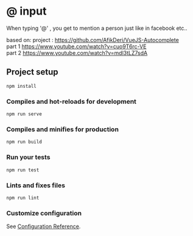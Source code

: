 # @ input
When typing '@' , you get to mention a person just like in facebook etc..

based on:
project : https://github.com/AfikDeri/VueJS-Autocomplete   
part 1 https://www.youtube.com/watch?v=cuo9T6rc-VE   
part 2 https://www.youtube.com/watch?v=mdl3tLZ7sdA   
## Project setup
```
npm install
```

### Compiles and hot-reloads for development
```
npm run serve
```

### Compiles and minifies for production
```
npm run build
```

### Run your tests
```
npm run test
```

### Lints and fixes files
```
npm run lint
```

### Customize configuration
See [Configuration Reference](https://cli.vuejs.org/config/).

